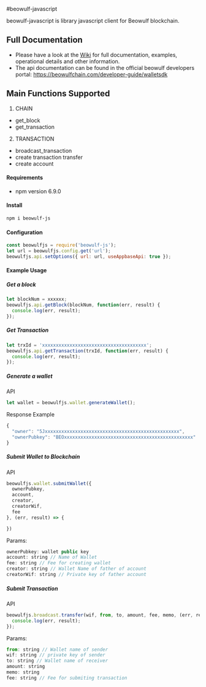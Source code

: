 #beowulf-javascript

beowulf-javascript is library javascript client for Beowulf blockchain.  

## Full Documentation
- Please have a look at the [Wiki](https://github.com/beowulf-foundation/beowulf-javascript/wiki) for full documentation, examples, operational details and other information.  
- The api documentation can be found in the official beowulf developers portal: https://beowulfchain.com/developer-guide/walletsdk  

## Main Functions Supported
1. CHAIN  
- get_block
- get_transaction
2. TRANSACTION  
- broadcast_transaction
- create transaction transfer
- create account

#### Requirements
* npm version 6.9.0


#### Install

```bash
npm i beowulf-js
```

#### Configuration

```javascript
const beowulfjs = require('beowulf-js');
let url = beowulfjs.config.get('url');
beowulfjs.api.setOptions({ url: url, useAppbaseApi: true });
```

#### Example Usage
##### Get a block
```js
let blockNum = xxxxxx;
beowulfjs.api.getBlock(blockNum, function(err, result) {
  console.log(err, result);
});
```

##### Get Transaction
```js
let trxId = 'xxxxxxxxxxxxxxxxxxxxxxxxxxxxxxxxxxxxxx';
beowulfjs.api.getTransaction(trxId, function(err, result) {
  console.log(err, result);
});
```

##### Generate a wallet

API
```js
let wallet = beowulfjs.wallet.generateWallet();
```

Response Example
```js
{
  "owner": "5Jxxxxxxxxxxxxxxxxxxxxxxxxxxxxxxxxxxxxxxxxxxxxxxxxx",
  "ownerPubkey": "BEOxxxxxxxxxxxxxxxxxxxxxxxxxxxxxxxxxxxxxxxxxxxxxxx"
}
```

##### Submit Wallet to Blockchain
API
```js
beowulfjs.wallet.submitWallet({
  ownerPubkey,
  account,
  creator,
  creatorWif,
  fee
}, (err, result) => {

})
```

Params:
```js
ownerPubkey: wallet public key
account: string // Name of Wallet
fee: string // Fee for creating wallet
creator: string // Wallet Name of father of account
creatorWif: string // Private key of father account
```
##### Submit Transaction
API
```js
beowulfjs.broadcast.transfer(wif, from, to, amount, fee, memo, (err, result) => {
  console.log(err, result);
});
```

Params:
```js
from: string // Wallet name of sender
wif: string // private key of sender
to: string // Wallet name of receiver
amount: string
memo: string
fee: string // Fee for submiting transaction
```